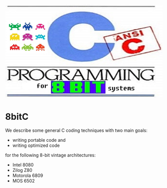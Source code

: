 
![8-bit C](8bitC.jpg)

# 8bitC
We describe some general C coding techniques with two main goals:
- writing portable code and 
- writing optimized code

for the following 8-bit vintage architectures:
- Intel 8080
- Zilog Z80
- Motorola 6809
- MOS 6502

